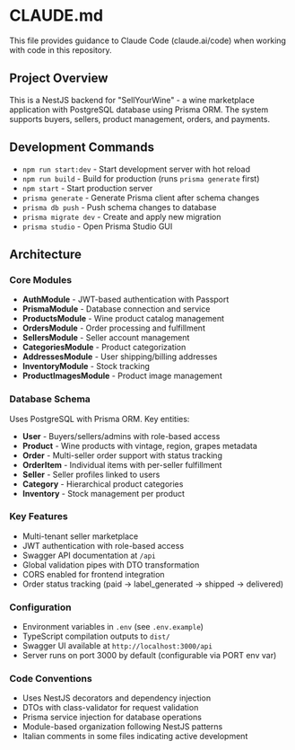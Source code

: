 # CLAUDE.md

This file provides guidance to Claude Code (claude.ai/code) when working with code in this repository.

## Project Overview

This is a NestJS backend for "SellYourWine" - a wine marketplace application with PostgreSQL database using Prisma ORM. The system supports buyers, sellers, product management, orders, and payments.

## Development Commands

- `npm run start:dev` - Start development server with hot reload
- `npm run build` - Build for production (runs `prisma generate` first)  
- `npm start` - Start production server
- `prisma generate` - Generate Prisma client after schema changes
- `prisma db push` - Push schema changes to database
- `prisma migrate dev` - Create and apply new migration
- `prisma studio` - Open Prisma Studio GUI

## Architecture

### Core Modules
- **AuthModule** - JWT-based authentication with Passport
- **PrismaModule** - Database connection and service
- **ProductsModule** - Wine product catalog management
- **OrdersModule** - Order processing and fulfillment
- **SellersModule** - Seller account management
- **CategoriesModule** - Product categorization
- **AddressesModule** - User shipping/billing addresses
- **InventoryModule** - Stock tracking
- **ProductImagesModule** - Product image management

### Database Schema
Uses PostgreSQL with Prisma ORM. Key entities:
- **User** - Buyers/sellers/admins with role-based access
- **Product** - Wine products with vintage, region, grapes metadata
- **Order** - Multi-seller order support with status tracking
- **OrderItem** - Individual items with per-seller fulfillment
- **Seller** - Seller profiles linked to users
- **Category** - Hierarchical product categories
- **Inventory** - Stock management per product

### Key Features
- Multi-tenant seller marketplace
- JWT authentication with role-based access
- Swagger API documentation at `/api`
- Global validation pipes with DTO transformation
- CORS enabled for frontend integration
- Order status tracking (paid → label_generated → shipped → delivered)

### Configuration
- Environment variables in `.env` (see `.env.example`)
- TypeScript compilation outputs to `dist/`
- Swagger UI available at `http://localhost:3000/api`
- Server runs on port 3000 by default (configurable via PORT env var)

### Code Conventions
- Uses NestJS decorators and dependency injection
- DTOs with class-validator for request validation
- Prisma service injection for database operations
- Module-based organization following NestJS patterns
- Italian comments in some files indicating active development